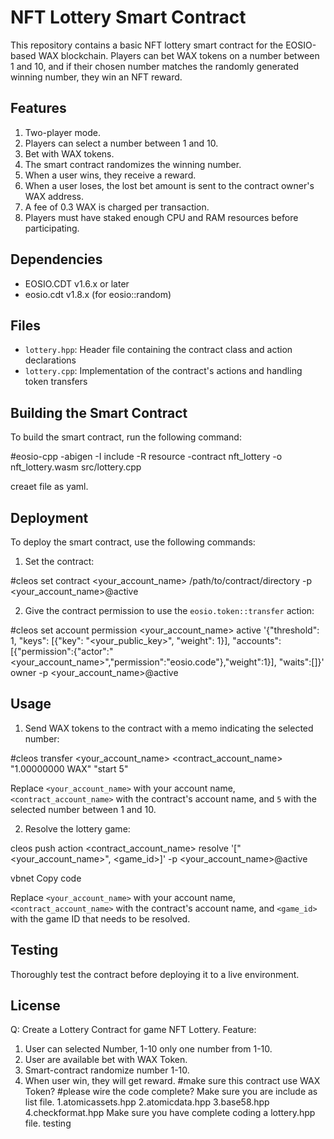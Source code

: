 # NFT Lottery Smart Contract

This repository contains a basic NFT lottery smart contract for the EOSIO-based WAX blockchain. Players can bet WAX tokens on a number between 1 and 10, and if their chosen number matches the randomly generated winning number, they win an NFT reward.

## Features

1. Two-player mode.
2. Players can select a number between 1 and 10.
3. Bet with WAX tokens.
4. The smart contract randomizes the winning number.
5. When a user wins, they receive a reward.
6. When a user loses, the lost bet amount is sent to the contract owner's WAX address.
7. A fee of 0.3 WAX is charged per transaction.
8. Players must have staked enough CPU and RAM resources before participating.

## Dependencies

- EOSIO.CDT v1.6.x or later
- eosio.cdt v1.8.x (for eosio::random)

## Files

- `lottery.hpp`: Header file containing the contract class and action declarations
- `lottery.cpp`: Implementation of the contract's actions and handling token transfers

## Building the Smart Contract

To build the smart contract, run the following command:

#eosio-cpp -abigen -I include -R resource -contract nft_lottery -o nft_lottery.wasm src/lottery.cpp

creaet file as yaml.

## Deployment

To deploy the smart contract, use the following commands:

1. Set the contract:

#cleos set contract <your_account_name> /path/to/contract/directory -p <your_account_name>@active


2. Give the contract permission to use the `eosio.token::transfer` action:

#cleos set account permission <your_account_name> active '{"threshold": 1, "keys": [{"key": "<your_public_key>", "weight": 1}], "accounts": [{"permission":{"actor":"<your_account_name>","permission":"eosio.code"},"weight":1}], "waits":[]}' owner -p <your_account_name>@active


## Usage

1. Send WAX tokens to the contract with a memo indicating the selected number:

#cleos transfer <your_account_name> <contract_account_name> "1.00000000 WAX" "start 5"

Replace `<your_account_name>` with your account name, `<contract_account_name>` with the contract's account name, and `5` with the selected number between 1 and 10.

2. Resolve the lottery game:

cleos push action <contract_account_name> resolve '["<your_account_name>", <game_id>]' -p <your_account_name>@active

vbnet
Copy code

Replace `<your_account_name>` with your account name, `<contract_account_name>` with the contract's account name, and `<game_id>` with the game ID that needs to be resolved.

## Testing

Thoroughly test the contract before deploying it to a live environment.

## License

Q: Create a Lottery Contract for game NFT Lottery.
Feature: 
1. User can selected  Number, 1-10 only one number from 1-10.
2. User are available bet with WAX Token.
3. Smart-contract randomize number 1-10.
4. When user win, they will get reward. 
#make sure this contract use WAX Token?
#please wire the code complete? 
Make sure you are include as list file.
1.atomicassets.hpp
2.atomicdata.hpp
3.base58.hpp
4.checkformat.hpp
Make sure you have complete coding a lottery.hpp file.
testing